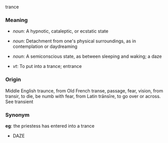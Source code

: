 trance
### Meaning
+ _noun_: A hypnotic, cataleptic, or ecstatic state
+ _noun_: Detachment from one's physical surroundings, as in contemplation or daydreaming
+ _noun_: A semiconscious state, as between sleeping and waking; a daze

+ _vt_: To put into a trance; entrance

### Origin

Middle English traunce, from Old French transe, passage, fear, vision, from transir, to die, be numb with fear, from Latin trānsīre, to go over or across. See transient

### Synonym

__eg__: the priestess has entered into a trance

+ DAZE


